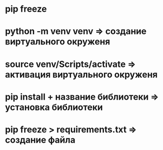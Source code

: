 # pip freeze
# python -m venv venv => создание виртуального окруженя
# source venv/Scripts/activate => активация виртуального окруженя
# pip install + название библиотеки => установка библиотеки
# pip freeze > requirements.txt => создание файла